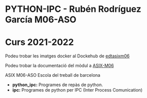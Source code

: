 # PYTHON-IPC - Rubén Rodríguez García M06-ASO
# Curs 2021-2022

Podeu trobar les imatges docker al Dockehub de [edtasixm06](https://hub.docker.com/u/edtasixm06/)

Podeu trobar la documentació del mòdul a [ASIX-M06](https://sites.google.com/site/asixm06edt/)

ASIX M06-ASO Escola del treball de barcelona

* **python_ipc:** Programes de repàs de python.
* **ipc:** Programes de python per IPC (Inter Process Comunication)
